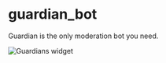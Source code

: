 # guardian_bot
Guardian is the only moderation bot you need.

![Guardians widget](https://top.gg/api/widget/676448082556354583.svg)

